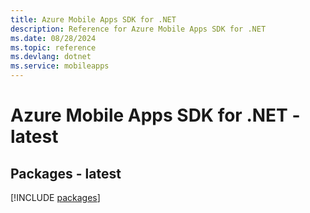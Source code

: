 ```yaml
---
title: Azure Mobile Apps SDK for .NET
description: Reference for Azure Mobile Apps SDK for .NET
ms.date: 08/28/2024
ms.topic: reference
ms.devlang: dotnet
ms.service: mobileapps
---
```

# Azure Mobile Apps SDK for .NET - latest
## Packages - latest
[!INCLUDE [packages](mobile-apps-index.md)]